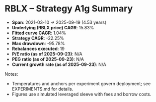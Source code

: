 # RBLX – Strategy A1g Summary

- **Span**: 2021-03-10 → 2025-09-19 (4.53 years)
- **Underlying (RBLX price) CAGR**: 15.83%
- **Fitted curve CAGR**: 1.04%
- **Strategy CAGR**: -22.25%
- **Max drawdown**: -95.78%
- **Rebalances executed**: 19
- **P/E ratio (as of 2025-09-23)**: N/A
- **PEG ratio (as of 2025-09-23)**: N/A
- **Current growth rate (as of 2025-09-23)**: N/A

Notes:

- Temperatures and anchors per experiment govern deployment; see EXPERIMENTS.md for details.
- Figures use simulated leveraged sleeve with fees and borrow costs.
